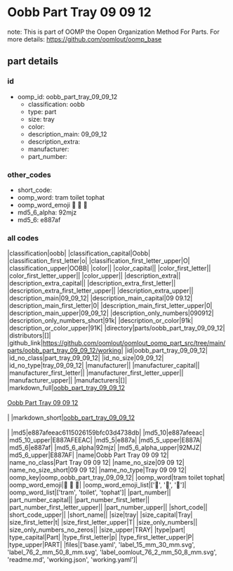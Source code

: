 # Oobb Part Tray 09 09 12  

note: This is part of OOMP the Oopen Organization Method For Parts. For more details: https://github.com/oomlout/oomp_base

##  part details





### id
* oomp_id: oobb_part_tray_09_09_12
  * classification: oobb
  * type: part
  * size: tray
  * color: 
  * description_main: 09_09_12
  * description_extra: 
  * manufacturer: 
  * part_number: 

### other_codes
* short_code: 
* oomp_word: tram toilet tophat
* oomp_word_emoji :tram: :toilet: :tophat:
* md5_6_alpha: 92mjz
* md5_6: e887af

### all codes 
|classification|oobb|
|classification_capital|Oobb|
|classification_first_letter|o|
|classification_first_letter_upper|O|
|classification_upper|OOBB|
|color||
|color_capital||
|color_first_letter||
|color_first_letter_upper||
|color_upper||
|description_extra||
|description_extra_capital||
|description_extra_first_letter||
|description_extra_first_letter_upper||
|description_extra_upper||
|description_main|09_09_12|
|description_main_capital|09 09.12|
|description_main_first_letter|0|
|description_main_first_letter_upper|0|
|description_main_upper|09_09_12|
|description_only_numbers|090912|
|description_only_numbers_short|91k|
|description_or_color|91k|
|description_or_color_upper|91K|
|directory|parts/oobb_part_tray_09_09_12|
|distributors|[]|
|github_link|https://github.com/oomlout/oomlout_oomp_part_src/tree/main/parts/oobb_part_tray_09_09_12/working|
|id|oobb_part_tray_09_09_12|
|id_no_class|part_tray_09_09_12|
|id_no_size|09_09_12|
|id_no_type|tray_09_09_12|
|manufacturer||
|manufacturer_capital||
|manufacturer_first_letter||
|manufacturer_first_letter_upper||
|manufacturer_upper||
|manufacturers|[]|
|markdown_full|[oobb_part_tray_09_09_12](https://github.com/oomlout/oomlout_oomp_part_src/tree/main/parts/oobb_part_tray_09_09_12/working)<br>[](https://github.com/oomlout/oomlout_oomp_part_src/tree/main/parts/oobb_part_tray_09_09_12/working)<br>[Oobb Part Tray 09 09 12](https://github.com/oomlout/oomlout_oomp_part_src/tree/main/parts/oobb_part_tray_09_09_12/working)<br><br>|
|markdown_short|[oobb_part_tray_09_09_12](https://github.com/oomlout/oomlout_oomp_part_src/tree/main/parts/oobb_part_tray_09_09_12/working)<br><br>|
|md5|e887afeeac6115026159bfc03d4738db|
|md5_10|e887afeeac|
|md5_10_upper|E887AFEEAC|
|md5_5|e887a|
|md5_5_upper|E887A|
|md5_6|e887af|
|md5_6_alpha|92mjz|
|md5_6_alpha_upper|92MJZ|
|md5_6_upper|E887AF|
|name|Oobb Part Tray 09 09 12|
|name_no_class|Part Tray 09 09 12|
|name_no_size|09 09 12|
|name_no_size_short|09 09 12|
|name_no_type|Tray 09 09 12|
|oomp_key|oomp_oobb_part_tray_09_09_12|
|oomp_word|tram toilet tophat|
|oomp_word_emoji|:tram: :toilet: :tophat:|
|oomp_word_emoji_list|[':tram:', ':toilet:', ':tophat:']|
|oomp_word_list|['tram', 'toilet', 'tophat']|
|part_number||
|part_number_capital||
|part_number_first_letter||
|part_number_first_letter_upper||
|part_number_upper||
|short_code||
|short_code_upper||
|short_name||
|size|tray|
|size_capital|Tray|
|size_first_letter|t|
|size_first_letter_upper|T|
|size_only_numbers||
|size_only_numbers_no_zeros||
|size_upper|TRAY|
|type|part|
|type_capital|Part|
|type_first_letter|p|
|type_first_letter_upper|P|
|type_upper|PART|
|files|['base.yaml', 'label_15_mm_30_mm.svg', 'label_76_2_mm_50_8_mm.svg', 'label_oomlout_76_2_mm_50_8_mm.svg', 'readme.md', 'working.json', 'working.yaml']|
